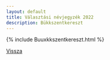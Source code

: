 ```yaml
---
layout: default
title: Választási névjegyzék 2022
description: Bükkszentkereszt
---
```


{% include Buuxkkszentkereszt.html %}

[Vissza](./)
